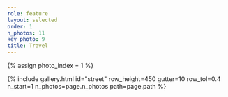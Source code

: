 ```yaml
---
role: feature
layout: selected
order: 1
n_photos: 11
key_photo: 9
title: Travel
---
```


{% assign photo_index = 1 %}

{% include gallery.html id="street" row_height=450 gutter=10 row_tol=0.4 n_start=1 n_photos=page.n_photos path=page.path %}